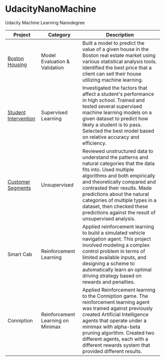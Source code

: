# UdacityNanoMachine
Udacity Machine Learning Nanodegree

| Project | Category | Description |
| -- | -- | -- |
| [Boston Housing](/boston_housing) |  Model Evaluation & Validation | Built a model to predict the value of a given house in the Boston real estate market using various statistical analysis tools. Identified the best price that a client can sell their house utilizing machine learning. |
| [Student Intervention](/student_intervention)| Supervised Learning | Investigated the factors that affect a student's performance in high school. Trained and tested several supervised machine learning models on a given dataset to predict how likely a student is to pass. Selected the best model based on relative accuracy and efficiency. |
| [Customer Segments](/customer_segments) | Unsupervised| Reviewed unstructured data to understand the patterns and natural categories that the data fits into. Used multiple algorithms and both empirically and theoretically compared and contrasted their results. Made predictions about the natural categories of multiple types in a dataset, then checked these predictions against the result of unsupervised analysis. |
| Smart Cab | Reinforcement Learning | Applied reinforcement learning to build a simulated vehicle navigation agent. This project involved modeling a complex control problem in terms of limited available inputs, and designing a scheme to automatically learn an optimal driving strategy based on rewards and penalties. |
| Conniption | Reinforcement Learning on Minimax | Applied Reinforcement learning to the Conniption game. The reinforcement learning agent was trained against previously created Artificial Intelligence agents that operate under a minimax with alpha-beta pruning algorithm. Created two different agents, each with a different rewards system that provided different results.|
